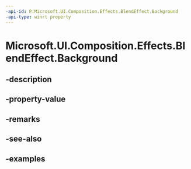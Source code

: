 ```yaml
---
-api-id: P:Microsoft.UI.Composition.Effects.BlendEffect.Background
-api-type: winrt property
---
```


# Microsoft.UI.Composition.Effects.BlendEffect.Background

<!--
public Windows.Graphics.Effects.IGraphicsEffectSource Background { get; set; }
-->


## -description

## -property-value

## -remarks

## -see-also

## -examples


